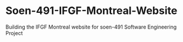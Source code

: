 # Soen-491-IFGF-Montreal-Website
Building the IFGF Montreal website for soen-491 Software Engineering Project
